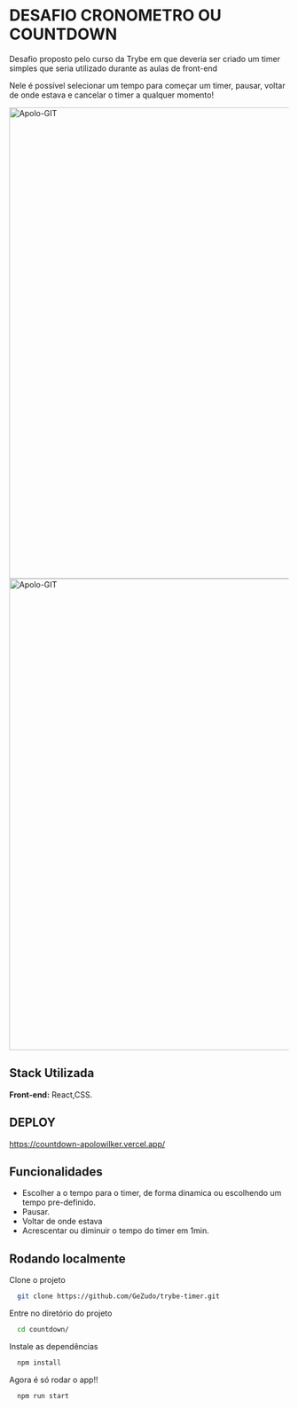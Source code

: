 # DESAFIO CRONOMETRO OU COUNTDOWN

Desafio proposto pelo curso da Trybe em que deveria ser criado um timer simples que seria utilizado durante as aulas de front-end

Nele é possível selecionar um tempo para começar um timer, pausar, voltar de onde estava e cancelar o timer a qualquer momento!


<img align="center" alt="Apolo-GIT"  width="850" src="https://user-images.githubusercontent.com/78989862/153687089-aaba6fb1-2af1-4b4e-8926-3d038782d70a.png">


<img align="center" alt="Apolo-GIT" width="850" src="https://user-images.githubusercontent.com/78989862/153687385-4e4ece4a-3f25-4e1c-8400-c61e7fd40037.png">

<!-- ![Screenshot from 2022-02-11 19-29-04](https://user-images.githubusercontent.com/78989862/153687089-aaba6fb1-2af1-4b4e-8926-3d038782d70a.png)

![Screenshot from 2022-02-11 19-29-18](https://user-images.githubusercontent.com/78989862/153687385-4e4ece4a-3f25-4e1c-8400-c61e7fd40037.png) -->




## Stack Utilizada

**Front-end:** React,CSS.

## DEPLOY

https://countdown-apolowilker.vercel.app/

## Funcionalidades

- Escolher a o tempo para o timer, de forma dinamica ou escolhendo um tempo pre-definido.
- Pausar.
- Voltar de onde estava
- Acrescentar ou diminuir o tempo do timer em 1min.


## Rodando localmente

Clone o projeto

```bash
  git clone https://github.com/GeZudo/trybe-timer.git
```

Entre no diretório do projeto

```bash
  cd countdown/
```

Instale as dependências

```bash
  npm install
```

Agora é só rodar o app!!

```bash
  npm run start
```

